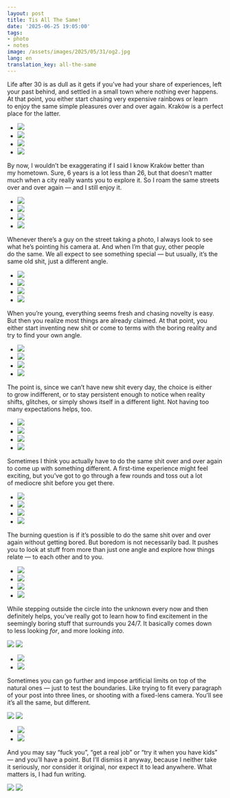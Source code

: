 ```yaml
---
layout: post
title: Tis All The Same!
date: '2025-06-25 19:05:00'
tags:
- photo
- notes
image: /assets/images/2025/05/31/og2.jpg
lang: en
translation_key: all-the-same
---
```


Life after 30 is as dull as it gets if you’ve had your share of experiences, left your past behind, and settled in a small town where nothing ever happens. At that point, you either start chasing very expensive rainbows or learn to enjoy the same simple pleasures over and over again. Kraków is a perfect place for the latter.

- ![](/assets/images/2025/05/31/DSCF3112.jpg)
- ![](/assets/images/2025/05/31/DSCF3125.jpg)
- ![](/assets/images/2025/05/31/DSCF3389.jpg)
- ![](/assets/images/2025/05/31/DSCF2142.jpg)

By now, I wouldn’t be exaggerating if I said I know Kraków better than my hometown. Sure, 6 years is a lot less than 26, but that doesn’t matter much when a city really wants you to explore it. So I roam the same streets over and over again — and I still enjoy it.

- ![](/assets/images/2025/05/31/DSCF1969.jpg)
- ![](/assets/images/2025/05/31/DSCF3309.jpg)
- ![](/assets/images/2025/05/31/DSCF2564.jpg)
- ![](/assets/images/2025/05/31/DSCF3221.jpg)

Whenever there’s a guy on the street taking a photo, I always look to see what he’s pointing his camera at. And when I’m that guy, other people do the same. We all expect to see something special — but usually, it’s the same old shit, just a different angle.

- ![](/assets/images/2025/05/31/DSCF3382.jpg)
- ![](/assets/images/2025/05/31/DSCF3383.jpg)
- ![](/assets/images/2025/05/31/DSCF3333.jpg)
- ![](/assets/images/2025/05/31/DSCF3159.jpg)

When you’re young, everything seems fresh and chasing novelty is easy. But then you realize most things are already claimed. At that point, you either start inventing new shit or come to terms with the boring reality and try to find your own angle.

- ![](/assets/images/2025/05/31/DSCF2168.jpg)
- ![](/assets/images/2025/05/31/DSCF3406.jpg)
- ![](/assets/images/2025/05/31/DSCF3405.jpg)
- ![](/assets/images/2025/05/31/DSCF3396.jpg)

The point is, since we can’t have new shit every day, the choice is either to grow indifferent, or to stay persistent enough to notice when reality shifts, glitches, or simply shows itself in a different light. Not having too many expectations helps, too.

- ![](/assets/images/2025/05/31/DSCF2973.jpg)
- ![](/assets/images/2025/05/31/DSCF3256.jpg)
- ![](/assets/images/2025/05/31/DSCF3401.jpg)
- ![](/assets/images/2025/05/31/DSCF3240.jpg)

Sometimes I think you actually have to do the same shit over and over again to come up with something different. A first-time experience might feel exciting, but you’ve got to go through a few rounds and toss out a lot of mediocre shit before you get there.

- ![](/assets/images/2025/05/31/DSCF1895.jpg)
- ![](/assets/images/2025/05/31/DSCF1903.jpg)
- ![](/assets/images/2025/05/31/DSCF1905.jpg)
- ![](/assets/images/2025/05/31/DSCF1918.jpg)

The burning question is if it’s possible to do the same shit over and over again without getting bored. But boredom is not necessarily bad. It pushes you to look at stuff from more than just one angle and explore how things relate — to each other and to you.

- ![](/assets/images/2025/05/31/DSCF1931.jpg)
- ![](/assets/images/2025/05/31/DSCF2091.jpg)
- ![](/assets/images/2025/05/31/DSCF3316.jpg)
- ![](/assets/images/2025/05/31/DSCF3048.jpg)

While stepping outside the circle into the unknown every now and then definitely helps, you’ve really got to learn how to find excitement in the seemingly boring stuff that surrounds you 24/7. It basically comes down to less looking *for*, and more looking *into*.

![](/assets/images/2025/05/31/DSCF3192.jpg)
![](/assets/images/2025/05/31/DSCF3264.jpg)
- ![](/assets/images/2025/05/31/DSCF3205.jpg)
- ![](/assets/images/2025/05/31/DSCF3340.jpg)

Sometimes you can go further and impose artificial limits on top of the natural ones — just to test the boundaries. Like trying to fit every paragraph of your post into three lines, or shooting with a fixed-lens camera. You’ll see it’s all the same, but different.

![](/assets/images/2025/05/31/DSCF2589.jpg)
![](/assets/images/2025/05/31/DSCF2172.jpg)
- ![](/assets/images/2025/05/31/DSCF3349.jpg)
- ![](/assets/images/2025/05/31/DSCF3367.jpg)

And you may say “fuck you”, “get a real job” or “try it when you have kids” — and you’ll have a point. But I’ll dismiss it anyway, because I neither take it seriously, nor consider it original, nor expect it to lead anywhere. What matters is, I had fun writing.

![](/assets/images/2025/05/31/DSCF2014.jpg)
![](/assets/images/2025/05/31/DSCF3339.jpg)